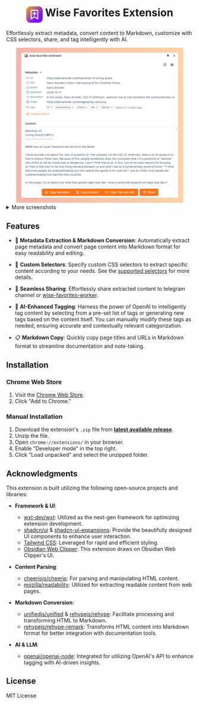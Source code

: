<h1 align="center">
  <img align="top" width="44" src="./assets/icon.svg" alt="Logo">
  <span>Wise Favorites Extension</span>
</h1>

Effortlessly extract metadata, convert content to Markdown, customize with CSS selectors, share, and tag intelligently with AI.

<div align="center">
  <img width="450" src="./docs/images/sidepanel.png" alt="Side Panel">
</div>

<details>
<summary>More screenshots</summary>

**Side Panel**

![Side Panel](./docs/images/sidepanel-merge.png)

**Popup**

![Popup](./docs/images/popup-merge.png)

**Share**

![telegram channel](docs/images/share-telegram-channel.png)

**Settings**

![setting-tags.png](docs/images/setting-tags.png)

![setting-selectors.png](docs/images/setting-selectors.png)

![setting-share-channels.png](docs/images/setting-share-channels.png)

![setting-llm.png](docs/images/setting-llm.png)

</details>

## Features

- 📄 **Metadata Extraction & Markdown Conversion**: Automatically extract page metadata and convert page content into
  Markdown format for easy readability and editing.

- 🎯 **Custom Selectors**: Specify custom CSS selectors to extract specific content according to your needs. See
  the [supported selectors](https://github.com/fb55/css-select/blob/master/README.md#supported-selectors) for more
  details.

- 🚀 **Seamless Sharing**: Effortlessly share extracted content to telegram channel
  or [wise-favorites-worker](https://github.com/ethan4768/wise-favorites-worker).

- 🤖 **AI-Enhanced Tagging**: Harness the power of OpenAI to intelligently tag content by selecting from a pre-set list
  of tags or generating new tags based on the content itself. You can manually modify these tags as needed, ensuring
  accurate and contextually relevant categorization.

- 📋 **Markdown Copy**: Quickly copy page titles and URLs in Markdown format to streamline documentation and note-taking.

## Installation

### Chrome Web Store
1. Visit the [Chrome Web Store](https://chromewebstore.google.com/detail/wise-favorites-extension/ngjobmgkopijgekhpfjfiicamlbeambk).
2. Click "Add to Chrome."

### Manual Installation

1. Download the extension's `.zip` file from **[latest available release](https://github.com/ethan4768/wise-favorites-extension/releases)**.
2. Unzip the file.
3. Open `chrome://extensions/` in your browser.
4. Enable "Developer mode" in the top right.
5. Click "Load unpacked" and select the unzipped folder.

## Acknowledgments

This extension is built utilizing the following open-source projects and libraries:

- **Framework & UI**:
    - [wxt-dev/wxt](https://github.com/wxt-dev/wxt): Utilized as the next-gen framework for optimizing extension
      development.
    - [shadcn/ui](https://ui.shadcn.com/) & [shadcn-ui-expansions](https://github.com/hsuanyi-chou/shadcn-ui-expansions):
      Provide the beautifully designed UI components to enhance user interaction.
    - [Tailwind CSS](https://tailwindcss.com/): Leveraged for rapid and efficient styling.
    - [Obsidian Web Clipper](https://obsidian.md/clipper): This extension draws on Obsidian Web Clipper's UI.

- **Content Parsing**:
    - [cheeriojs/cheerio](https://github.com/cheeriojs/cheerio): For parsing and manipulating HTML content.
    - [mozilla/readability](https://github.com/mozilla/readability): Utilized for extracting readable content from web
      pages.

- **Markdown Conversion**:
    - [unifiedjs/unified](https://github.com/unifiedjs/unified) & [rehypejs/rehype](https://github.com/rehypejs/rehype):
      Facilitate processing and transforming HTML to Markdown.
    - [rehypejs/rehype-remark](https://github.com/rehypejs/rehype-remark): Transforms HTML content into Markdown format
      for better integration with documentation tools.

- **AI & LLM**:
    - [openai/openai-node](https://github.com/openai/openai-node): Integrated for utilizing OpenAI's API to enhance
      tagging with AI-driven insights.

## License

MIT License
